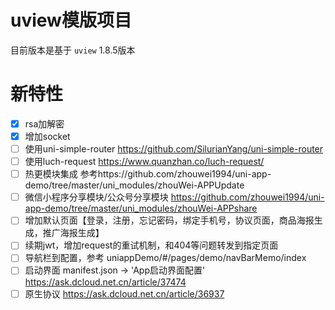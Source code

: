 # uview模版项目

目前版本是基于 `uview` 1.8.5版本

# 新特性
- [x] rsa加解密
- [x] 增加socket
- [ ] 使用uni-simple-router https://github.com/SilurianYang/uni-simple-router
- [ ] 使用luch-request https://www.quanzhan.co/luch-request/ 
- [ ] 热更模块集成 参考https://github.com/zhouwei1994/uni-app-demo/tree/master/uni_modules/zhouWei-APPUpdate
- [ ] 微信小程序分享模块/公众号分享模块 https://github.com/zhouwei1994/uni-app-demo/tree/master/uni_modules/zhouWei-APPshare
- [ ] 增加默认页面【登录，注册，忘记密码，绑定手机号，协议页面，商品海报生成，推广海报生成】
- [ ] 续期jwt，增加request的重试机制，和404等问题转发到指定页面
- [ ] 导航栏到配置，参考 uniappDemo/#/pages/demo/navBarMemo/index
- [ ] 启动界面 manifest.json -> 'App启动界面配置' https://ask.dcloud.net.cn/article/37474
- [ ] 原生协议 https://ask.dcloud.net.cn/article/36937
